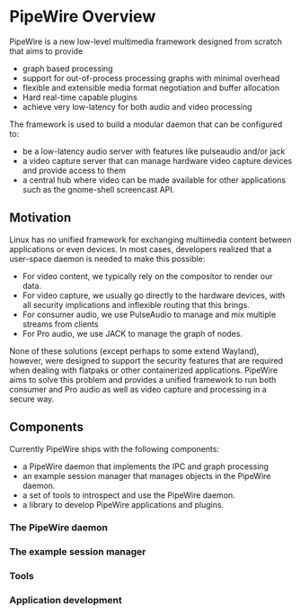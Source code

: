 # PipeWire Overview

PipeWire is a new low-level multimedia framework designed from scratch that
aims to provide

* graph based processing
* support for out-of-process processing graphs with minimal overhead
* flexible and extensible media format negotiation and buffer allocation
* Hard real-time capable plugins
* achieve very low-latency for both audio and video processing

The framework is used to build a modular daemon that can be configured to:

* be a low-latency audio server with features like pulseaudio and/or jack
* a video capture server that can manage hardware video capture devices and
  provide access to them
* a central hub where video can be made available for other applications
  such as the gnome-shell screencast API.

## Motivation

Linux has no unified framework for exchanging multimedia content between
applications or even devices. In most cases, developers realized that
a user-space daemon is needed to make this possible:

* For video content, we typically rely on the compositor to render our
  data.
* For video capture, we usually go directly to the hardware devices, with
  all security implications and inflexible routing that this brings.
* For consumer audio, we use PulseAudio to manage and mix multiple streams
  from clients
* For Pro audio, we use JACK to manage the graph of nodes.

None of these solutions (except perhaps to some extend Wayland), however,
were designed to support the security features that are required when
dealing with flatpaks or other containerized applications. PipeWire
aims to solve this problem and provides a unified framework to run both
consumer and Pro audio as well as video capture and processing in a
secure way.


## Components

Currently PipeWire ships with the following components:

* a PipeWire daemon that implements the IPC and graph processing
* an example session manager that manages objects in the PipeWire
  daemon.
* a set of tools to introspect and use the PipeWire daemon.
* a library to develop PipeWire applications and plugins.

### The PipeWire daemon

### The example session manager

### Tools

### Application development
